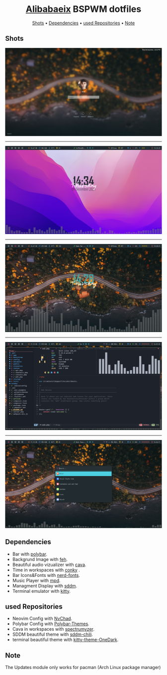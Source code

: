 <h1 align="center"><a href="https://github.com/Alibabaeix">Alibabaeix</a> BSPWM dotfiles</h1>

<div align="center">
	<a href="#shots">Shots</a>
  <span> • </span>
    	<a href="#Dependencies">Dependencies</a>
  <span> • </span>
       	<a href="#used-Repositories">used Repositories</a>
  <span> • </span>
       	<a href="#Note">Note</a>
  <p></p>
</div>


## Shots
<img src="https://raw.githubusercontent.com/Alibabaeix/dotfiles/main/old/Shots/login.png"><hr>
<img src="https://raw.githubusercontent.com/Alibabaeix/dotfiles/main/old/Shots/main1.png"><hr>
<img src="https://raw.githubusercontent.com/Alibabaeix/dotfiles/main/old/Shots/main2.png"><hr>
<img src="https://raw.githubusercontent.com/Alibabaeix/dotfiles/main/old/Shots/nvim.png"><hr>
<img src="https://raw.githubusercontent.com/Alibabaeix/dotfiles/main/old/Shots/menu.png">

## Dependencies
- Bar with [polybar](https://github.com/polybar/polybar).
- Backgrund Image with [feh](https://feh.finalrewind.org/).
- Beautiful audio vizualizer with [cava](https://github.com/karlstav/cava).
- Time in workspaces with [conky](https://github.com/brndnmtthws/conky) .
- Bar Icons&Fonts with [nerd-fonts](https://github.com/ryanoasis/nerd-fonts).
- Music Player with [mpd](https://www.musicpd.org/).
- Managment Display with [sddm](https://github.com/sddm/sddm).
- Terminal emulator with [kitty](https://github.com/kovidgoyal/kitty).

## used Repositories
- Neovim Config with [NvChad](https://nvchad.github.io/).
- Polybar Config with [Polybar-Themes](https://github.com/adi1090x/polybar-themes).
- Cava in workspaces with [spectrumyzer](https://github.com/HaCk3Dq/spectrumyzer).
- SDDM beautiful theme with [sddm-chili](https://github.com/MarianArlt/sddm-chili).
- terminal beautiful theme with [kitty-theme-OneDark](https://github.com/GiuseppeCesarano/kitty-theme-OneDark).

## Note
The Updates module only works for pacman (Arch Linux package manager)
